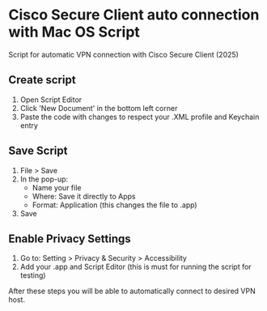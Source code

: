 # Cisco Secure Client auto connection with Mac OS Script
Script for automatic VPN connection with Cisco Secure Client (2025)

## Create script
1. Open Script Editor
2. Click 'New Document' in the bottom left corner
3. Paste the code with changes to respect your .XML profile and Keychain entry

## Save Script
1. File > Save
2. In the pop-up:
    - Name your file
    - Where: Save it directly to Apps
    - Format: Application (this changes the file to .app)
3. Save

## Enable Privacy Settings
1. Go to: Setting > Privacy & Security > Accessibility
2. Add your .app and Script Editor (this is must for running the script for testing)


After these steps you will be able to automatically connect to desired VPN host.
